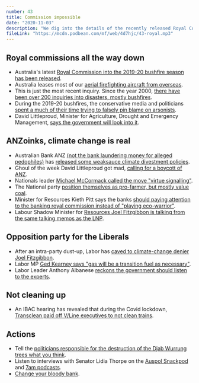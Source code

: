```yaml
---
number: 43
title: Commission impossible
date: "2020-11-03"
description: "We dig into the details of the recently released Royal Commission into National Natural Disaster Arrangements. Then we chat about the LNP freaking out about ANZ virtue signalling, and the company that was paid millions to not clean trains."
fileLink: "https://mcdn.podbean.com/mf/web/4d7hjc/43-royal.mp3"
---
```


## Royal commissions all the way down

- Australia's latest [Royal Commission into the 2019-20 bushfire season has been released](https://naturaldisaster.royalcommission.gov.au/).
- Australia leases most of our [aerial firefighting aircraft from overseas](https://www.abc.net.au/news/2020-02-20/firefighting-plane-leased-for-15m-to-fight-bushfires-queensland/11981928).
- This is just the most recent inquiry. Since the year 2000, [there have been over 200 inquiries into disasters, mostly bushfires](https://www.bnhcrc.com.au/publications/biblio/bnh-4392). 
- During the 2019-20 bushfires, the conservative media and politicians [spent a much of their time trying to falsely pin blame on arsonists](https://www.abc.net.au/news/2020-01-11/australias-fires-reveal-arson-not-a-major-cause/11855022). 
- David Littleproud, Minister for Agriculture, Drought and Emergency Management, [says the government will look into it](https://www.theguardian.com/australia-news/2020/oct/30/australia-must-prepare-for-future-shaped-by-extreme-climate-bushfire-royal-commission-report-warns).

## ANZoinks, climate change is real

- Australian Bank ANZ [(not the bank laundering money for alleged pedophiles)](https://www.abc.net.au/news/2020-09-24/westpac-money-laundering-austrac-fine-explained/12696746) has [released some weaksauce climate divestment policies](https://www.marketforces.org.au/campaigns/banks-new/anz/anz-2020-policy-update-analysis/).
- Ghoul of the week David Littleproud got mad, [calling for a boycott of ANZ](https://www.theguardian.com/australia-news/2020/oct/29/nationals-call-for-anz-boycott-after-banks-push-for-net-zero-emissions).
- Nationals leader [Michael McCormack called the move "virtue signalling"](https://www.smh.com.au/politics/federal/sheer-virtue-signalling-anz-carbon-policy-riles-nationals-20201029-p569ry.html).
- The National party [position themselves as pro-farmer, but mostly value coal](https://twitter.com/theprojecttv/status/1103217532457050113).
- Minister for Resources Kieth Pitt says the banks [should paying attention to the banking royal commission instead of "playing eco-warrior"](https://www.farmweekly.com.au/story/6991217/anz-on-back-foot-after-ag-reaction-to-lending-policy-for-big-emitters/).
- Labour Shadow Minister for [Resources Joel Fitzgibbon is talking from the same talking memos as the LNP](https://www.theguardian.com/australia-news/2020/oct/29/nationals-call-for-anz-boycott-after-banks-push-for-net-zero-emissions).

## Opposition party for the Liberals

- After an intra-party dust-up, Labor has [caved to climate-change denier Joel Fitzgibbon](https://www.theguardian.com/australia-news/2020/oct/29/labor-agrees-to-support-new-gas-projects-after-public-brawl-sparked-by-joel-fitzgibbon).
- Labor MP [Ged Kearney says "gas will be a transition fuel as necessary"](https://twitter.com/gedkearney/status/1322023052037640193).
- Labor Leader Anthony Albanese [reckons the government should listen to the experts](https://twitter.com/AlboMP/status/1322027881069903872). 

## Not cleaning up

- An IBAC hearing has revealed that during the Covid lockdown, [Transclean paid off V/Line executives to not clean trains](https://www.theage.com.au/national/victoria/melbourne-trains-not-cleaned-properly-during-covid-by-contractor-paying-off-metro-manager-inquiry-hears-20201029-p569p9.html).

## Actions

- Tell the [politicians responsible for the destruction of the Djab Wurrung trees what you think](https://dwembassy.com/call-government/).
- Listen to interviews with Senator Lidia Thorpe on the [Auspol Snackpod](https://auspolsnackpod.podbean.com/e/072-senator-lidia-thorpe/) and [7am podcasts](https://7ampodcast.com.au/episodes/cutting-down-the-djab-wurrung-trees).
- [Change your bloody bank](https://www.marketforces.org.au/info/compare-bank-table/).